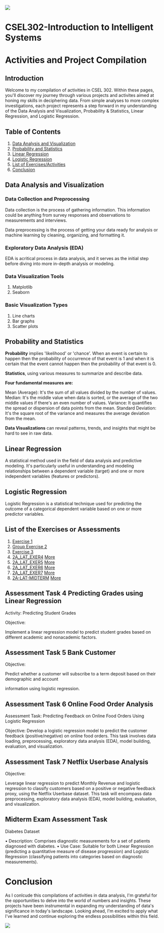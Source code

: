 <img src="https://capsule-render.vercel.app/api?type=venom&color=auto&height=300&section=header&text=Welcome%2&fontSize=90" /> 


# CSEL302-Introduction to Intelligent Systems

# Activities and Project Compilation

## Introduction

Welcome to my compilation of activities in CSEL 302. Within these pages, you'll discover my journey through various projects and activites aimed at honing my skills in deciphering data. From simple analyses to more complex investigations, each project represents a step forward in my understanding of the Data Analysis and Visualization, Probability & Statistics, Linear Regression, and Logistic Regression. 

## Table of Contents
1. [Data Analysis and Visualization](#data-analysis-and-visualization)
2. [Probability and Statistics](#probability-and-statistics)
3. [Linear Regression](#linear-regression)
4. [Logistic Regression](#logistic-regression)
5. [List of Exercises/Activities](#list-of-the-exercises-or-assessments)
6. [Conclusion](#conclusion)
   
##  Data Analysis and Visualization

### Data Collection and Preprocessing

Data collection is the process of gathering information. This information could be anything from survey responses and observations to measurements and interviews.

Data preprocessing is the process of getting your data ready for analysis or machine learning by cleaning, organizing, and formatting it.

### Exploratory Data Analysis (EDA)
EDA is acritical process in data analysis, and it serves as the initial step before diving into more in-depth analysis or modeling. 

### Data Visualization Tools
1. Matplotlib
2. Seaborn

### Basic Visualization Types
1. Line charts
2. Bar graphs
3. Scatter plots

## Probability and Statistics

**Probability** implies 'likelihood' or 'chance'. When an event is certain to happen then the probability of occurrence of that event is 1 and when it is certain that the event cannot happen then the probability of that event is 0.

**Statistics**, using various measures to summarize and describe data. 

**Four fundamental measures are:**

Mean (Average): It's the sum of all values divided by the number of values.
Median: It's the middle value when data is sorted, or the average of the two middle values if there's an even number of values.
Variance: It quantifies the spread or dispersion of data points from the mean.
Standard Deviation: It's the square root of the variance and measures the average deviation from the mean.

**Data Visualizations** can reveal patterns, trends, and insights that might be hard to see in raw data.

## Linear Regression
A statistical method used in the field of data analysis and predictive modeling. It's particularly useful in understanding and modeling relationships between a dependent variable (target) and one or more independent variables (features or predictors). 

## Logistic Regression
Logistic Regression is a statistical technique used for predicting the outcome of a categorical dependent variable based on one or more predictor variables.

## List of the Exercises or Assessments

1. <a href="Exer-Lat/exer1.ipynb">Exercise 1</a>
2. <a href="Exer-Lat/BSCS2A_Group3.ipynb">Group Exercise 2</a>
3. <a href="Exer-Lat/exer3.ipynb">Exercise 3</a>
4. <a href="Exer-Lat/2A_LAT_EXER4.ipynb">2A_LAT_EXER4</a>
   [More](#assessment-task-4-predicting-grades-using-linear-regression)
6. <a href="Exer-Lat/2A_LAT_EXER5.ipynb">2A_LAT_EXER5</a>
   [More](#assessment-task-5-bank-customer)
8. <a href="Exer-Lat/2A_LAT_EXER6.ipynb">2A_LAT_EXER6</a>
    [More](#assessment-task-6-online-food-order-analysis)
10. <a href="Exer-Lat/2A_LAT_EXER7.ipynb">2A_LAT_EXER7</a>
    [More](#assessment-task-7-netflix-userbase-analysis)
12. <a href="Exer-Lat/2A-LAT-MIDTERM.ipynb">2A-LAT-MIDTERM</a>
    [More](#midterm-exam-assessment-task)

## Assessment Task 4 Predicting Grades using Linear Regression

Activity: Predicting Student Grades

Objective:

Implement a linear regression model to predict student grades based on different academic and nonacademic factors.

## Assessment Task 5 Bank Customer

Objective:

Predict whether a customer will subscribe to a term deposit based on their demographic and account

information using logistic regression.

## Assessment Task 6 Online Food Order Analysis

Assessment Task: Predicting Feedback on Online Food Orders Using Logistic Regression

Objective: Develop a logistic regression model to predict the customer feedback (positive/negative) on online food orders. This task involves data loading, preprocessing, exploratory data analysis (EDA), model building, evaluation, and visualization. 

## Assessment Task 7 Netflix Userbase Analysis

Objective:

Leverage linear regression to predict Monthly Revenue and logistic regression to classify customers based
on a positive or negative feedback proxy, using the Netflix Userbase dataset. This task will encompass
data preprocessing, exploratory data analysis (EDA), model building, evaluation, and visualization.

## Midterm Exam Assessment Task

Diabetes Dataset

• Description: Comprises diagnostic measurements for a set of patients diagnosed with diabetes.
• Use Case: Suitable for both Linear Regression (predicting a quantitative measure of disease
progression) and Logistic Regression (classifying patients into categories based on diagnostic
measurements).


# Conclusion
As I conlcude this compilations of activities in data analysis, I'm grateful for the opportunities to delve into the world of numbers and insights. These projects have been instrumental in expanding my understanding of data's significance in today's landscape. Looking ahead, I'm excited to apply what I've learned and continue exploring the endless possibilities within this field.

<img src="https://capsule-render.vercel.app/api?type=venom&color=auto&height=300&section=header&text=Thankyou%2&fontSize=90" /> 







